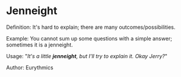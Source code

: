 # Jenneight

Definition: It's hard to explain; there are many outcomes/possibilities.

Example: You cannot sum up some questions with a simple answer; sometimes it is a jenneight.

Usage: "*It's a little __jenneight__, but I'll try to explain it. Okay Jerry?*"

Author: Eurythmics
